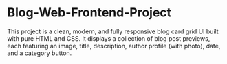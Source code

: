 # Blog-Web-Frontend-Project
This project is a clean, modern, and fully responsive blog card grid UI built with pure HTML and CSS. It displays a collection of blog post previews, each featuring an image, title, description, author profile (with photo), date, and a category button.
